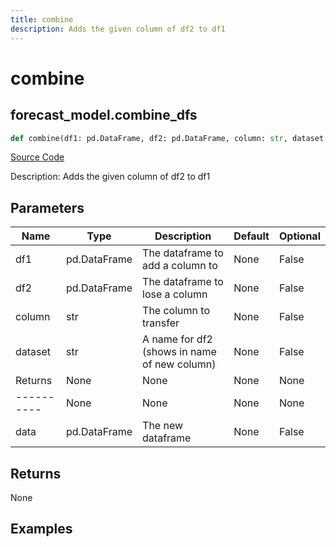 ```yaml
---
title: combine
description: Adds the given column of df2 to df1
---
```

# combine

## forecast_model.combine_dfs

```python
def combine(df1: pd.DataFrame, df2: pd.DataFrame, column: str, dataset: str) -> DataFrame:
```
[Source Code](https://github.com/OpenBB-finance/OpenBBTerminal/tree/main/openbb_terminal/forecast/forecast_model.py#L396)

Description: Adds the given column of df2 to df1

## Parameters

| Name | Type | Description | Default | Optional |
| ---- | ---- | ----------- | ------- | -------- |
| df1 | pd.DataFrame | The dataframe to add a column to | None | False |
| df2 | pd.DataFrame | The dataframe to lose a column | None | False |
| column | str | The column to transfer | None | False |
| dataset | str | A name for df2 (shows in name of new column) | None | False |
| Returns | None | None | None | None |
| ---------- | None | None | None | None |
| data | pd.DataFrame | The new dataframe | None | False |

## Returns

None

## Examples


